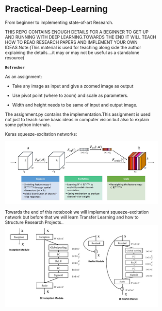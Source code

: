 # Practical-Deep-Learning
From beginner to implementing state-of-art Research.

THIS REPO CONTAINS ENOUGH DETAILS FOR A BEGINNER TO GET UP AND RUNNING WITH DEEP LEARNING.TOWARDS THE END IT WILL TEACH HOW TO READ RESEARCH PAPERS AND IMPLEMENT YOUR OWN IDEAS.Note:(This material is used for teaching along side the author explaining the details....it may or may not be useful as a standalone resource)

**`Refresher`**

As an assignment:

* Take any image as input and give a zoomed image as output

* Use pivot point (where to zoom) and scale as parameters.

* Width and height needs to be same of input and output image.

The assignment.py contains the implementation.This assignment is used not just to teach some basic ideas in computer vision but also to explain some python internals.

Keras squeeze-excitation networks:

![squeeze excite block](https://github.com/vin136/Practical-Deep-Learning-/blob/master/sqex.png)

Towards the end of this notebook we will implement squeeze-excitation network but before that we will learn Transfer Learning and how to Structure Research Projects..
![How to add squeeze excite block](https://github.com/vin136/Practical-Deep-Learning-/blob/master/addse.png)


